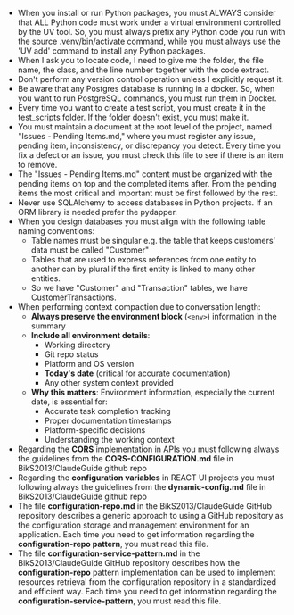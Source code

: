- When you install or run Python packages, you must ALWAYS consider that ALL Python code must work under a virtual environment controlled by the UV tool. So, you must always prefix any Python code you run with the source .venv/bin/activate command, while you must always use the 'UV add' command to install any Python packages.
- When I ask you to locate code, I need to give me the folder, the file name, the class, and the line number together with the code extract.
- Don't perform any version control operation unless I explicitly request it.
- Be aware that any Postgres database is running in a docker. So, when you want to run PostgreSQL commands, you must run them in Docker.
- Every time you want to create a test script, you must create it in the test_scripts folder. If the folder doesn't exist, you must make it.
- You must maintain a document at the root level of the project, named "Issues - Pending Items.md," where you must register any issue, pending item, inconsistency, or discrepancy you detect. Every time you fix a defect or an issue, you must check this file to see if there is an item to remove.
- The "Issues - Pending Items.md" content must be organized with the pending items on top and the completed items after. From the pending items the most critical and important must be first followed by the rest.
- Never use SQLAlchemy to access databases in Python projects. If an ORM library is needed prefer the pydapper.
- When you design databases you must align with the following table naming conventions:
  - Table names must be singular e.g. the table that keeps customers' data must be called "Customer"
  - Tables that are used to express references from one entity to another can by plural if the first entity is linked to many other entities. 
  - So we have "Customer" and "Transaction" tables, we have CustomerTransactions.
- When performing context compaction due to conversation length:
  - **Always preserve the environment block** (`<env>`) information in the summary
  - **Include all environment details**:
    - Working directory
    - Git repo status
    - Platform and OS version
    - **Today's date** (critical for accurate documentation)
    - Any other system context provided
  - **Why this matters**: Environment information, especially the current date, is essential for:
    - Accurate task completion tracking
    - Proper documentation timestamps
    - Platform-specific decisions
    - Understanding the working context
- Regarding the **CORS** implementation in APIs you must following always the guidelines from the **CORS-CONFIGURATION.md** file in BikS2013/ClaudeGuide github repo
- Regarding the **configuration variables** in REACT UI projects you must following always the guidelines from the **dynamic-config.md** file in BikS2013/ClaudeGuide github repo
- The file **configuration-repo.md** in the BikS2013/ClaudeGuide GitHub repository describes a generic approach to using a GitHub repository as the configuration storage and management environment for an application. Each time you need to get information regarding the **configuration-repo pattern**, you must read this file.
- The file **configuration-service-pattern.md** in the BikS2013/ClaudeGuide GitHub repository describes how the **configuration-repo** pattern implementation can be used to implement resources retrieval from the configuration repository in a standardized and efficient way. Each time you need to get information regarding the **configuration-service-pattern**, you must read this file.
